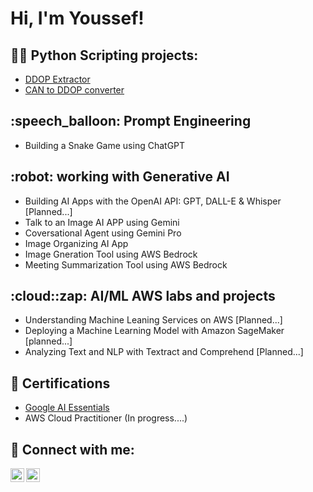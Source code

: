 <h1>Hi, I'm Youssef! <br/></h1>

<h2>👨‍💻 Python Scripting projects:</h2>

- [DDOP Extractor](https://github.com/Stivan1999/python_project_1)
- [CAN to DDOP converter](https://github.com/Stivan1999/python_project_2) <b><i></b></i>

<h2>:speech_balloon: Prompt Engineering</h2>

- Building a Snake Game using ChatGPT 

<h2>:robot: working with Generative AI</h2>

- Building AI Apps with the OpenAI API: GPT, DALL-E & Whisper [Planned...]
- Talk to an Image AI APP using Gemini
- Coversational Agent using Gemini Pro
- Image Organizing AI App
- Image Gneration Tool using AWS Bedrock
- Meeting Summarization Tool using AWS Bedrock


<h2>:cloud::zap: AI/ML AWS labs and projects</h2>

- Understanding Machine Leaning Services on AWS [Planned...]
- Deploying a Machine Learning Model with Amazon SageMaker [planned...]
- Analyzing Text and NLP with Textract and Comprehend [Planned...]

<h2>📝 Certifications</h2>

- [Google AI Essentials](https://www.credly.com/badges/7321607a-fa5e-4a4b-aafe-93c76f67a0b8/public_url)
- AWS Cloud Practitioner (In progress....)


<h2> 🤳 Connect with me:</h2>

[<img align="left" alt="Youssef | LinkedIn" width="22px" src="https://cdn.jsdelivr.net/npm/simple-icons@v3/icons/linkedin.svg" />][linkedin]
[<img align="left" alt="Youssef | Instagram" width="22px" src="https://cdn.jsdelivr.net/npm/simple-icons@v3/icons/instagram.svg" />][instagram]

[instagram]: https://www.instagram.com/youssef_stivan/
[linkedin]: https://www.linkedin.com/in/youssef-stivan
